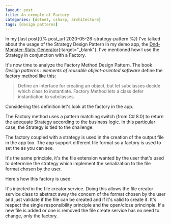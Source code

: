 ```yaml
---
layout: post
title: An exemple of Factory
categories: [dotnet, csharp, architecture]
tags: [design patterns]
---
```


In my [last post]({% post_url 2020-05-26-strategy-pattern %}) I've talked about the usage of the Strategy Design Pattern in my demo app, the [Dnd-Monster-Stats-Generator](https://github.com/AntoineLaroche/Dnd-Monster-Stats-Generator){:target="\_blank"}. I've mentioned how I use the Strategy in conjunction with a Factory.

It's now time to analyze the Factory Method Design Pattern. The book _Design patterns : elements of reusable object-oriented software_ define the factory method like this:

> Define an interface for creating an object, but let subclasses decide which class to instantiate. Factory Method lets a class defer instantiation to subclasses.

Considering this definition let's look at the factory in the app.

<script src="https://gist-it.appspot.com/https://github.com/AntoineLaroche/Dnd-Monster-Stats-Generator/blob/master/DndMonsterStatsGenerator/Factory/MonsterStatsGenerator/MonsterStatsGeneratorStrategyFactory.cs"></script>

The Factory method uses a pattern matching switch (from C# 8.0) to return the adequate Strategy according to the business logic. In this particular case, the Strategy is tied to the challenge.

The factory coupled with a strategy is used in the creation of the output file in the app too. The app support different file format so a factory is used to set the as you can see.

<script src="https://gist-it.appspot.com/https://github.com/AntoineLaroche/Dnd-Monster-Stats-Generator/blob/master/DndMonsterStatsGenerator/Factory/FileGenerator/FileGeneratorStrategyFactory.cs"></script>

It's the same principle, it's the file extension wanted by the user that's used to determine the strategy which implement the serialization to the file format chosen by the user.

Here's how this factory is used:

<script src="https://gist-it.appspot.com/https://github.com/AntoineLaroche/Dnd-Monster-Stats-Generator/blob/master/DndMonsterStatsGenerator/Service/FileCreatorService.cs"></script>

It's injected in the file creator service. Doing this allows the file creator service class to abstract away the concern of the format chosen by the user and just validate if the file can be created and if it's valid to create it. It's respect the single responsibility principle and the open/close princinple. If a new file is added or one is removed the file create service has no need to change, only the factory.
